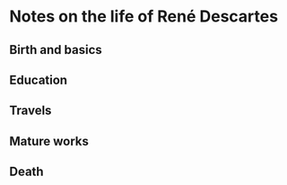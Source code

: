 # Notes on the life of René Descartes

## Birth and basics

## Education

## Travels

## Mature works

## Death
